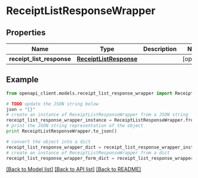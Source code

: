# ReceiptListResponseWrapper


## Properties
Name | Type | Description | Notes
------------ | ------------- | ------------- | -------------
**receipt_list_response** | [**ReceiptListResponse**](ReceiptListResponse.md) |  | [optional] 

## Example

```python
from openapi_client.models.receipt_list_response_wrapper import ReceiptListResponseWrapper

# TODO update the JSON string below
json = "{}"
# create an instance of ReceiptListResponseWrapper from a JSON string
receipt_list_response_wrapper_instance = ReceiptListResponseWrapper.from_json(json)
# print the JSON string representation of the object
print ReceiptListResponseWrapper.to_json()

# convert the object into a dict
receipt_list_response_wrapper_dict = receipt_list_response_wrapper_instance.to_dict()
# create an instance of ReceiptListResponseWrapper from a dict
receipt_list_response_wrapper_form_dict = receipt_list_response_wrapper.from_dict(receipt_list_response_wrapper_dict)
```
[[Back to Model list]](../README.md#documentation-for-models) [[Back to API list]](../README.md#documentation-for-api-endpoints) [[Back to README]](../README.md)


